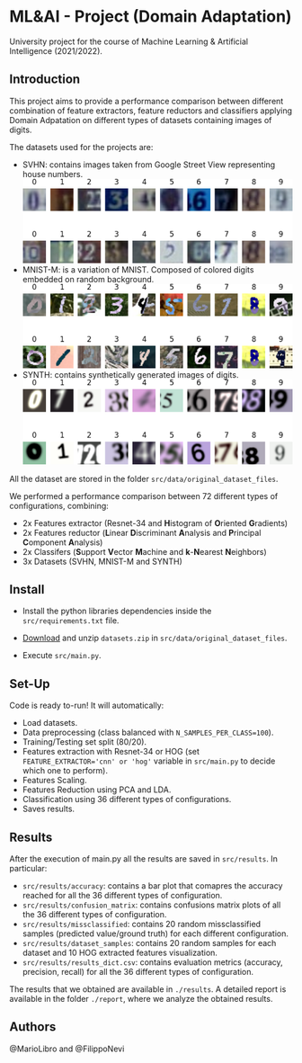 # ML&AI - Project (Domain Adaptation)
University project for the course of Machine Learning & Artificial Intelligence (2021/2022).

## Introduction
This project aims to provide a performance comparison between different combination of feature extractors, feature reductors and classifiers applying Domain Adpatation on different types of datasets containing images of digits.

The datasets used for the projects are: 
- SVHN: contains images taken from Google Street View representing house numbers.
  ![svhn](/src/results/dataset_samples/svhn.png)
- MNIST-M: is a variation of MNIST. Composed of colored digits embedded on random background.
  ![mnist-m](/src/results/dataset_samples/mnistm.png)
- SYNTH: contains synthetically generated images of digits.
  ![synth](/src/results/dataset_samples/synth.png)
  
All the dataset are stored in the folder `src/data/original_dataset_files`.

We performed a performance comparison between 72 different types of configurations, combining:
- 2x Features extractor (Resnet-34 and **H**istogram of **O**riented **G**radients)
- 2x Features reductor (**L**inear **D**iscriminant **A**nalysis and **P**rincipal **C**omponent **A**nalysis)
- 2x Classifers (**S**upport **V**ector **M**achine and **k**-**N**earest **N**eighbors)
- 3x Datasets (SVHN, MNIST-M and SYNTH)

## Install
- Install the python libraries dependencies inside the `src/requirements.txt` file.

- [Download](https://drive.google.com/file/d/1_MBIettKKF_RMmrWpeJJfSD3e3qUnHtI/view?usp=sharing) and unzip `datasets.zip` in `src/data/original_dataset_files`.

- Execute `src/main.py`.

## Set-Up
Code is ready to-run! 
It will automatically:
- Load datasets.
- Data preprocessing (class balanced with `N_SAMPLES_PER_CLASS=100`).
- Training/Testing set split (80/20).
- Features extraction with Resnet-34 or HOG (set `FEATURE_EXTRACTOR='cnn' or 'hog'` variable in `src/main.py` to decide which one to perform).
- Features Scaling.
- Features Reduction using PCA and LDA.
- Classification using 36 different types of configurations.
- Saves results.

## Results
After the execution of main.py all the results are saved in `src/results`. In particular:
- `src/results/accuracy`: contains a bar plot that comapres the accuracy reached for all the 36 different types of configuration.
- `src/results/confusion_matrix`: contains confusions matrix plots of all the 36 different types of configuration.
- `src/results/missclassified`: contains 20 random missclassified samples (predicted value/ground truth) for each different configuration.
- `src/results/dataset_samples`: contains 20 random samples for each dataset and 10 HOG extracted features visualization.
- `src/results/results_dict.csv`: contains evaluation metrics (accuracy, precision, recall) for all the 36 different types of configuration.

The results that we obtained are available in `./results`.
A detailed report is available in the folder `./report`, where we analyze the obtained results.
## Authors
@MarioLibro and @FilippoNevi
